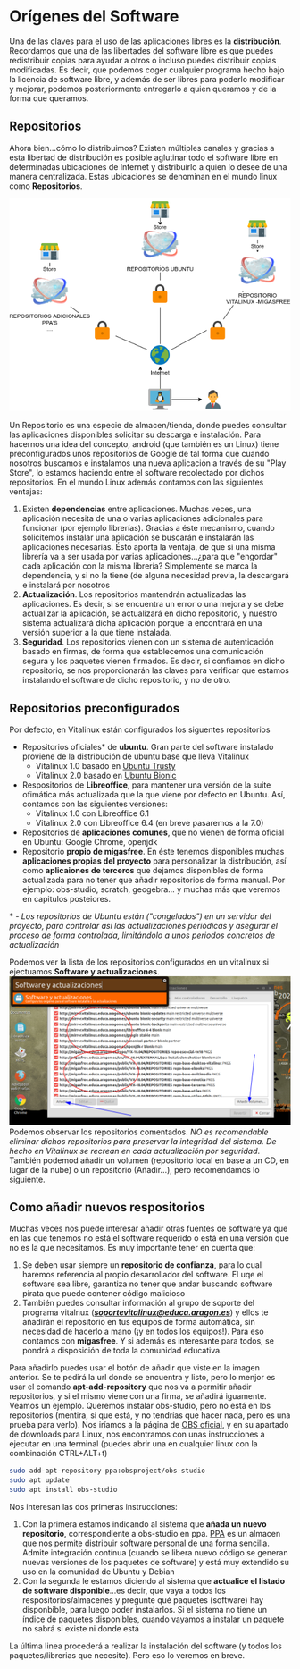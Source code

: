 # Orígenes del Software

Una de las claves para el uso de las aplicaciones libres es la **distribución**. Recordamos que una de las libertades del software libre es que puedes redistribuir copias para ayudar a otros o incluso puedes distribuir copias modificadas. Es decir, que podemos coger cualquier programa hecho bajo la licencia de software libre, y además de ser libres para poderlo modificar y mejorar, podemos posteriormente entregarlo a quien queramos y de la forma que queramos.

## Repositorios

Ahora bien...cómo lo distribuimos? Existen múltiples canales y gracias a esta libertad de distribución es posible aglutinar todo el software libre en determinadas ubicaciones de Internet y distribuirlo a quien lo desee de una manera centralizada. Estas ubicaciones se denominan en el mundo linux como **Repositorios**.

![Repositorios](../img/parte5/repositorios.png "Repositorios de software")

Un Repositorio es una especie de almacen/tienda, donde puedes consultar las aplicaciones disponibles solicitar su descarga e instalación. Para hacernos una idea del concepto, android (que también es un Linux) tiene preconfigurados unos repositorios de Google de tal forma que cuando nosotros buscamos e instalamos una nueva aplicación a través de su "Play Store", lo estamos haciendo entre el software recolectado por dichos repositorios. En el mundo Linux además contamos con las siguientes ventajas:

1. Existen **dependencias** entre aplicaciones. Muchas veces, una aplicación necesita de una o varias aplicaciones adicionales para funcionar (por ejemplo librerías). Gracias a éste mecanismo, cuando solicitemos instalar una aplicación se buscarán e instalarán las aplicaciones necesarias. Ésto aporta la ventaja, de que si una misma librería va a ser usada por varias aplicaciones...¿para que "engordar" cada aplicación con la misma librería? Simplemente se marca la dependencia, y si no la tiene (de alguna necesidad previa, la descargará e instalará por nosotros
2. **Actualización**. Los repositorios mantendrán actualizadas las aplicaciones. Es decir, si se encuentra un error o una mejora y se debe actualizar la aplicación, se actualizará en dicho repositorio, y nuestro sistema actualizará dicha aplicación porque la encontrará en una versión superior a la que tiene instalada.
3. **Seguridad**. Los repositorios vienen con un sistema de autenticación basado en firmas, de forma que establecemos una comunicación segura y los paquetes vienen firmados. Es decir, si confiamos en dicho repositorio, se nos proporcionarán las claves para verificar que estamos instalando el software de dicho repositorio, y no de otro.

## Repositorios preconfigurados

Por defecto, en Vitalinux están configurados los siguentes repositorios

* Repositorios oficiales* de **ubuntu**. Gran parte del software instalado proviene de la distribución de ubuntu base que lleva Vitalinux
  * Vitalinux 1.0 basado en [Ubuntu Trusty](https://releases.ubuntu.com/14.04/)
  * Vitalinux 2.0 basado en [Ubuntu Bionic](https://releases.ubuntu.com/18.04/)
* Respositorios de **Libreoffice**, para mantener una versión de la suite ofimática más actualizada que la que viene por defecto en Ubuntu. Así, contamos con las siguientes versiones:
  * Vitalinux 1.0 con Libreoffice 6.1
  * Vitalinux 2.0 con Libreoffice 6.4 (en breve pasaremos a la 7.0)
* Repositorios de **aplicaciones comunes**, que no vienen de forma oficial en Ubuntu: Google Chrome, openjdk
* Repositorio **propio de migasfree**. En éste tenemos disponibles muchas **aplicaciones propias del proyecto** para personalizar la distribución, así como **aplicaiones de terceros** que dejamos disponibles de forma actualizada para no tener que añadir repositorios de forma manual. Por ejemplo: obs-studio, scratch, geogebra... y muchas más que veremos en capitulos posteiores.

\* *- Los repositorios de Ubuntu están ("congelados") en un servidor del proyecto, para controlar así las actualizaciones periódicas y asegurar el proceso de forma controlada, limitándolo a unos periodos concretos de actualización*

Podemos ver la lista de los repositorios configurados en un vitalinux si ejectuamos **Software y actualizaciones**.
![Repositorios Vitalinux](../img/parte5/repositorios_vxcliente.png "Repositorios de software en Vitalinux")
Podemos observar los repositorios comentados. 
*NO es recomendable eliminar dichos repositorios para preservar la integridad del sistema. De hecho en Vitalinux se recrean en cada actualización por seguridad*.
También podemod añadir un volumen (repositorio local en base a un CD, en lugar de la nube) o un repositorio (Añadir...), pero recomendamos lo siguiente.

## Como añadir nuevos respositorios

Muchas veces nos puede interesar añadir otras fuentes de software ya que en las que tenemos no está el software requerido o está en una versión que no es la que necesitamos.
Es muy importante tener en cuenta que:

1. Se deben usar siempre un **repositorio de confianza**, para lo cual haremos referencia al propio desarrollador del software. El uqe el software sea libre, garantiza no tener que andar buscando software pirata que puede contener código malicioso
2. También puedes consultar información al grupo de soporte del programa vitalnux (***soportevitalinux@educa.aragon.es***) y ellos te añadirán el repositorio en tus equipos de forma automática, sin necesidad de hacerlo a mano (¡y en todos los equipos!). Para eso contamos con **migasfree**. Y si además es interesante para todos, se pondrá a disposición de toda la comunidad educativa.

Para añadirlo puedes usar el botón de añadir que viste en la imagen anterior. Se te pedirá la url donde se encuentra y listo, pero lo menjor es usar el comando **apt-add-repository** que nos va a permitir añadir repositorios, y si el mismo viene con una firma, se añadirá iguamente.
Veamos un ejemplo. Queremos instalar obs-studio, pero no está en los repositorios (mentira, si que está, y no tendrías que hacer nada, pero es una prueba para verlo). Nos iríamos a la página de [OBS oficial](https://obsproject.com/), y en su apartado de downloads para Linux, nos encontramos con unas instrucciones a ejecutar en una terminal (puedes abrir una en cualquier linux con la combinación CTRL+ALT+t)

```bash
sudo add-apt-repository ppa:obsproject/obs-studio
sudo apt update
sudo apt install obs-studio
```

Nos interesan las dos primeras instrucciones:
  
1. Con la primera estamos indicando al sistema que **añada un nuevo repositorio**, correspondiente a obs-studio en ppa. [PPA](https://help.launchpad.net/Packaging/PPA) es un almacen que nos permite distribuir software personal de una forma sencilla. Admite integración contínua (cuando se libera nuevo código se generan nuevas versiones de los paquetes de software) y está muy extendido su uso en la comunidad de Ubuntu y Debian
2. Con la segunda le estamos diciendo al sistema que **actualice el listado de software disponible**...es decir, que vaya a todos los respositorios/almacenes y pregunte qué paquetes (software) hay disponbible, para luego poder instalarlos. Si el sistema no tiene un índice de paquetes disponibles, cuando vayamos a instalar un paquete no sabrá si existe ni donde está

La última linea procederá a realizar la instalación del software (y todos los paquetes/librerias que necesite). Pero eso lo veremos en breve.